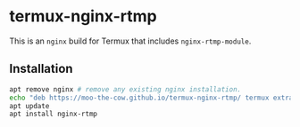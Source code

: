 # termux-nginx-rtmp

This is an `nginx` build for Termux that includes `nginx-rtmp-module`.

## Installation

```sh
apt remove nginx # remove any existing nginx installation.
echo "deb https://moo-the-cow.github.io/termux-nginx-rtmp/ termux extras" > $PREFIX/etc/apt/sources.list.d/nginx-rtmp.list
apt update
apt install nginx-rtmp
```
